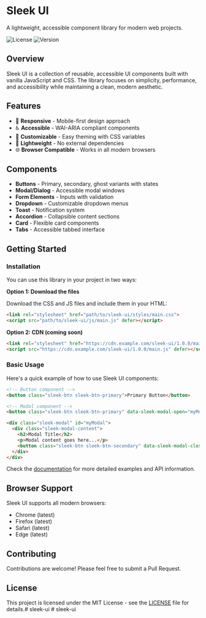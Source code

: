 # Sleek UI

A lightweight, accessible component library for modern web projects.

![License](https://img.shields.io/badge/license-MIT-blue.svg)
![Version](https://img.shields.io/badge/version-1.0.0-green.svg)

## Overview

Sleek UI is a collection of reusable, accessible UI components built with vanilla JavaScript and CSS. The library focuses on simplicity, performance, and accessibility while maintaining a clean, modern aesthetic.

## Features

- 📱 **Responsive** - Mobile-first design approach
- ♿ **Accessible** - WAI-ARIA compliant components
- 🎨 **Customizable** - Easy theming with CSS variables
- 🚀 **Lightweight** - No external dependencies
- 🌐 **Browser Compatible** - Works in all modern browsers

## Components

- **Buttons** - Primary, secondary, ghost variants with states
- **Modal/Dialog** - Accessible modal windows
- **Form Elements** - Inputs with validation
- **Dropdown** - Customizable dropdown menus
- **Toast** - Notification system
- **Accordion** - Collapsible content sections
- **Card** - Flexible card components
- **Tabs** - Accessible tabbed interface

## Getting Started

### Installation

You can use this library in your project in two ways:

**Option 1: Download the files**

Download the CSS and JS files and include them in your HTML:

```html
<link rel="stylesheet" href="path/to/sleek-ui/styles/main.css">
<script src="path/to/sleek-ui/js/main.js" defer></script>
```

**Option 2: CDN (coming soon)**

```html
<link rel="stylesheet" href="https://cdn.example.com/sleek-ui/1.0.0/main.css">
<script src="https://cdn.example.com/sleek-ui/1.0.0/main.js" defer></script>
```

### Basic Usage

Here's a quick example of how to use Sleek UI components:

```html
<!-- Button component -->
<button class="sleek-btn sleek-btn-primary">Primary Button</button>

<!-- Modal component -->
<button class="sleek-btn sleek-btn-primary" data-sleek-modal-open="myModal">Open Modal</button>

<div class="sleek-modal" id="myModal">
  <div class="sleek-modal-content">
    <h2>Modal Title</h2>
    <p>Modal content goes here...</p>
    <button class="sleek-btn sleek-btn-secondary" data-sleek-modal-close>Close</button>
  </div>
</div>
```

Check the [documentation](./docs/getting-started.md) for more detailed examples and API information.

## Browser Support

Sleek UI supports all modern browsers:

- Chrome (latest)
- Firefox (latest)
- Safari (latest)
- Edge (latest)

## Contributing

Contributions are welcome! Please feel free to submit a Pull Request.

## License

This project is licensed under the MIT License - see the [LICENSE](LICENSE) file for details.#   s l e e k - u i  
 #   s l e e k - u i  
 